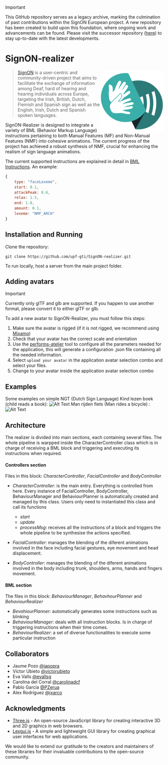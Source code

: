 > [!IMPORTANT]  
> This GitHub repository serves as a legacy archive, marking the culmination of past contributions within the SignON European project. A new repository has been created to build upon this foundation, where ongoing work and advancements can be found. Please visit the successor repository ([here](https://github.com/upf-gti/performs)) to stay up-to-date with the latest developments.

# SignON-realizer

<img src="./docs/SignOn_Favicon_500x500px.png" height="200" align="right">

>[SignON](https://signon-project.eu/) is a user-centric and community-driven project that aims to facilitate the exchange of information among Deaf, hard of hearing and hearing individuals across Europe, targeting the Irish, British, Dutch, Flemish and Spanish sign as well as the English, Irish, Dutch and Spanish spoken languages.


SignON-Realizer  is designed to integrate a variety of BML (Behavior Markup Language) instructions pertaining to both Manual Features (MF) and Non-Manual Features (NMF) into cohesive animations. The current progress of the project has achieved a robust synthesis of NMF, crucial for enhancing the realism of sign language animations.

The current supported instructions are explained in detail in [BML Instructions](./docs/InstructionsBML.md).
An example:
``` javascript
{
    type: "faceLexeme",
    start: 0.1,
    attackPeak: 0.6,
    relax: 1.5,
    end: 1.8,
    amount: 0.1,
    lexeme: "NMF_ARCH"
}
```
## Installation and Running
Clone the repository:
```
git clone https://github.com/upf-gti/SignON-realizer.git
```
To run locally, host a server from the main project folder.

## Adding avatars
> [!IMPORTANT]  
> Currently only glTF and glb are supported. If you happen to use another format, please convert it to either glTF or glb.

To add a new avatar to SignON-Realizer, you must follow this steps:

 1. Make sure the avatar is rigged (if it is not rigged, we recommend using [Mixamo](https://www.mixamo.com)) 
 2. Check that your avatar has the correct scale and orientation
 3. Use the [performs-atelier](https://github.com/upf-gti/performs-atelier) tool to configure all the parameters needed for the application, this will generate a configuration .json file containing all the needed information.
 4. Select `upload your avatar` in  the application avatar selection combo and select your files.
 5. Change to your avatar inside the application avatar selection combo

## Examples
Some examples on simple NGT (Dutch Sign Language) 
Kind lezen boek (child reads a book):
![Alt Text](https://iili.io/JYsmKzX.gif)
Man rijden fiets (Man rides a bicycle) :
![Alt Text](https://iili.io/JYL9aBn.gif)
## Architecture

The realizer is divided into main sections, each containing several files. 
The whole pipeline is warpped inside the CharacterController class which is in charge of receiving a BML block and triggering and executing its instructions when required.

#### __Controllers section__

Files in this block: _CharacterController_, _FacialController_ and _BodyController_

- _CharacterController_: is the main entry. Everything is controlled from here. Every instance of FacialController, BodyController, BehaviourManager and BehaviourPlanner is automatically created and managed by this class.
Users only need to instantiated this class and call its functions
    - _start_
    - _update_
    - _processMsg_: receives all the instructions of a block and triggers the whole pipeline to be synthesise the actions specified. 

- _FacialController_: manages the blending of the diferent animations involved in the face including facial gestures, eye movement and head displacement.

- _BodyController_: manages the blending of the diferent animations involved in the body including trunk, shoulders, arms, hands and fingers movement.

#### __BML section__

The files in this block: _BehaviourManager_, _BehavhourPlanner_ and _BehaviourRealizer_

- _BevahiourPlanner_: automatically generates some instructions such as blinking
- _BehaviourManager_: deals with all instruction blocks. Is in charge of triggering instructions when their time comes.
- _BehaviourRealizer_: a set of diverse functionalities to execute some particular instruction

## Collaborators
- Jaume Pozo [@japopra](https://github.com/japopra)  
- Víctor Ubieto [@victorubieto](https://github.com/victorubieto)
- Eva Valls [@evallsg](https://github.com/evallsg)
- Carolina del Corral [@carolinadcf](https://github.com/carolinadcf)
- Pablo García [@PZerua](https://github.com/PZerua)
- Alex Rodríguez [@jxarco](https://github.com/jxarco)

## Acknowledgments

- [Three.js](https://threejs.org/) - An open-source JavaScript library for creating interactive 3D and 2D graphics in web browsers.
- [Lexgui.js](https://github.com/jxarco/lexgui.js/) - A simple and lightweight GUI library for creating graphical user interfaces for web applications.

We would like to extend our gratitude to the creators and maintainers of these libraries for their invaluable contributions to the open-source community.
